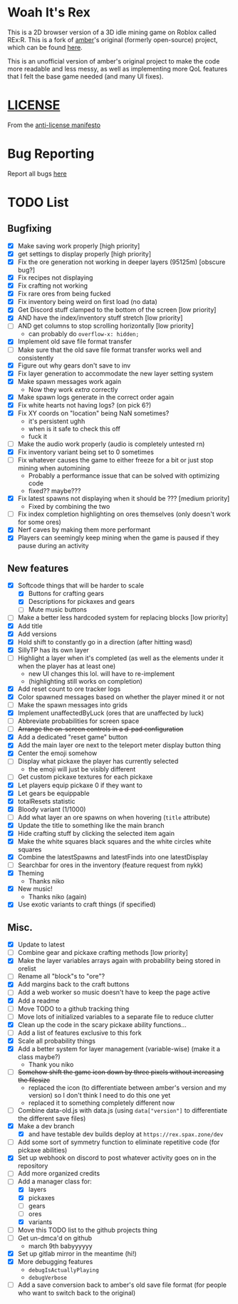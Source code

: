 # Woah It's Rex
This is a 2D browser version of a 3D idle mining game on Roblox called REx:R.
This is a fork of [amber](https://github.com/ambercatgirl)'s original (formerly open-source) project,
which can be found [here](https://ambercatgirl.github.io/woah-its-rex).

This is an unofficial version of amber's original project to make the code more readable and less messy, as well as implementing more QoL features that I felt the base game needed (and many UI fixes).

# [LICENSE](./media/LICENSE.mp4)
From the [anti-license manifesto](https://www.boringcactus.com/2021/09/29/anti-license-manifesto.html)

# Bug Reporting
Report all bugs [here](https://gitlab.com/SpiritAxolotl/woah-its-rex/-/issues/new?issuable_template=Bug)

# TODO List

## Bugfixing
- [x] Make saving work properly \[high priority\]
- [x] get settings to display properly \[high priority\]
- [x] Fix the ore generation not working in deeper layers (95125m) \[obscure bug?\]
- [x] Fix recipes not displaying
- [x] Fix crafting not working
- [x] Fix rare ores from being fucked
- [x] Fix inventory being weird on first load (no data)
- [x] Get Discord stuff clamped to the bottom of the screen \[low priority\]
- [x] AND have the index/inventory stuff stretch \[low priority\]
- [ ] AND get columns to stop scrolling horizontally \[low priority\]
  - can probably do `overflow-x: hidden;`
- [x] Implement old save file format transfer
- [ ] Make sure that the old save file format transfer works well and consistently
- [x] Figure out why gears don't save to inv
- [x] Fix layer generation to accommodate the new layer setting system
- [x] Make spawn messages work again
  - Now they work *extra* correctly
- [x] Make spawn logs generate in the correct order again
- [x] Fix white hearts not having logs? (on pick 6?)
- [x] Fix XY coords on "location" being NaN sometimes?
  - it's persistent ughh
  - when is it safe to check this off
  - fuck it
- [ ] Make the audio work properly (audio is completely untested rn)
- [x] Fix inventory variant being set to 0 sometimes
- [ ] Fix whatever causes the game to either freeze for a bit or just stop mining when automining
  - Probably a performance issue that can be solved with optimizing code
  - fixed?? maybe???
- [x] Fix latest spawns not displaying when it should be ??? \[medium priority\]
  - Fixed by combining the two
- [ ] Fix index completion highlighting on ores themselves (only doesn't work for some ores)
- [x] Nerf caves by making them more performant
- [x] Players can seemingly keep mining when the game is paused if they pause during an activity

## New features
- [x] Softcode things that will be harder to scale
  - [x] Buttons for crafting gears
  - [x] Descriptions for pickaxes and gears
  - [ ] Mute music buttons
- [ ] Make a better less hardcoded system for replacing blocks \[low priority\]
- [x] Add title
- [x] Add versions
- [x] Hold shift to constantly go in a direction (after hitting wasd)
- [x] SillyTP has its own layer
- [ ] Highlight a layer when it's completed (as well as the elements under it when the player has at least one)
  - new UI changes this lol. will have to re-implement
  - (highlighting still works on completion)
- [x] Add reset count to ore tracker logs
- [x] Color spawned messages based on whether the player mined it or not
- [ ] Make the spawn messages into grids
- [x] Implement unaffectedByLuck (ores that are unaffected by luck)
- [ ] Abbreviate probabilities for screen space
- [ ] ~~Arrange the on-screen controls in a d-pad configuration~~
- [x] Add a dedicated "reset game" button
- [x] Add the main layer ore next to the teleport meter display button thing
- [x] Center the emoji somehow
- [ ] Display what pickaxe the player has currently selected
  - the emoji will just be visibly different
- [ ] Get custom pickaxe textures for each pickaxe
- [x] Let players equip pickaxe 0 if they want to
- [x] Let gears be equippable
- [x] totalResets statistic
- [x] Bloody variant (1/1000)
- [ ] Add what layer an ore spawns on when hovering (`title` attribute)
- [x] Update the title to something like the main branch
- [x] Hide crafting stuff by clicking the selected item again
- [x] Make the white squares black squares and the white circles white squares
- [x] Combine the latestSpawns and latestFinds into one latestDisplay
- [ ] Searchbar for ores in the inventory (feature request from nykk)
- [x] Theming
  - Thanks niko
- [x] New music!
  - Thanks niko (again)
- [x] Use exotic variants to craft things (if specified)

## Misc.
- [x] Update to latest
- [ ] Combine gear and pickaxe crafting methods \[low priority\]
- [x] Make the layer variables arrays again with probability being stored in orelist
- [ ] Rename all "block"s to "ore"?
- [x] Add margins back to the craft buttons
- [ ] Add a web worker so music doesn't have to keep the page active
- [x] Add a readme
- [ ] Move TODO to a github tracking thing
- [ ] Move lots of initialized variables to a separate file to reduce clutter
- [x] Clean up the code in the scary pickaxe ability functions...
- [ ] Add a list of features exclusive to this fork
- [x] Scale all probability things
- [x] Add a better system for layer management (variable-wise) (make it a class maybe?)
  - Thank you niko
- [ ] ~~Somehow shift the game icon down by three pixels without increasing the filesize~~
  - replaced the icon (to differentiate between amber's version and my version) so I don't think I need to do this one yet
  - replaced it to something completely different now
- [ ] Combine data-old.js with data.js (using `data["version"]` to differentiate the different save files)
- [x] Make a dev branch
  - [x] and have testable dev builds deploy at `https://rex.spax.zone/dev`
- [ ] Add some sort of symmetry function to eliminate repetitive code (for pickaxe abilities)
- [x] Set up webhook on discord to post whatever activity goes on in the repository
- [ ] Add more organized credits
- [ ] Add a manager class for:
  - [x] layers
  - [x] pickaxes
  - [ ] gears
  - [ ] ores
  - [x] variants
- [ ] Move this TODO list to the github projects thing
- [ ] Get un-dmca'd on github
  - march 9th babyyyyyy
- [x] Set up gitlab mirror in the meantime (hi!)
- [x] More debugging features
  - `debugIsActuallyPlaying`
  - `debugVerbose`
- [ ] Add a save conversion back to amber's old save file format (for people who want to switch back to the original)
